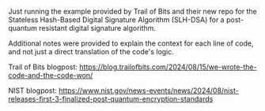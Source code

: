 Just running the example provided by Trail of Bits and their new repo for the Stateless Hash-Based Digital Signature Algorithm (SLH-DSA) for a post-quantum resistant digital signature algorithm.

Additional notes were provided to explain the context for each line of code, and not just a direct translation of the code's logic.

Trail of Bits blogpost: https://blog.trailofbits.com/2024/08/15/we-wrote-the-code-and-the-code-won/

NIST blogpost: https://www.nist.gov/news-events/news/2024/08/nist-releases-first-3-finalized-post-quantum-encryption-standards
